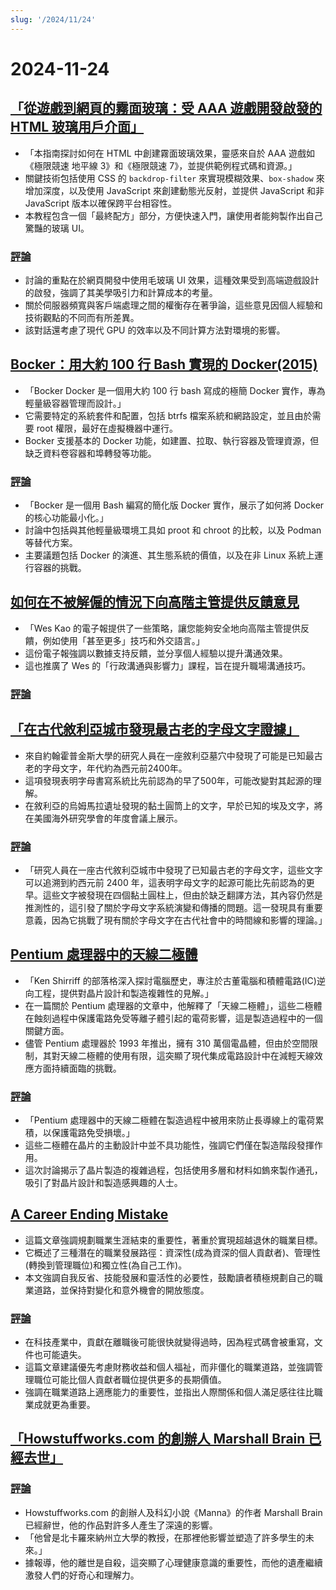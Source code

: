 ```yaml
---
slug: '/2024/11/24'
---
```


# 2024-11-24

## [「從遊戲到網頁的霧面玻璃：受 AAA 遊戲開發啟發的 HTML 玻璃用戶介面」](https://www.tyleo.com/html-glass.html)

- 「本指南探討如何在 HTML 中創建霧面玻璃效果，靈感來自於 AAA 遊戲如《極限競速 地平線 3》和《極限競速 7》，並提供範例程式碼和資源。」
- 關鍵技術包括使用 CSS 的 `backdrop-filter` 來實現模糊效果、`box-shadow` 來增加深度，以及使用 JavaScript 來創建動態光反射，並提供 JavaScript 和非 JavaScript 版本以確保跨平台相容性。
- 本教程包含一個「最終配方」部分，方便快速入門，讓使用者能夠製作出自己驚豔的玻璃 UI。

### [評論](https://news.ycombinator.com/item?id=42225481)

- 討論的重點在於網頁開發中使用毛玻璃 UI 效果，這種效果受到高端遊戲設計的啟發，強調了其美學吸引力和計算成本的考量。
- 關於伺服器頻寬與客戶端處理之間的權衡存在著爭論，這些意見因個人經驗和技術觀點的不同而有所差異。
- 該對話還考慮了現代 GPU 的效率以及不同計算方法對環境的影響。

## [Bocker：用大約 100 行 Bash 實現的 Docker(2015)](https://github.com/p8952/bocker)

- 「Bocker Docker 是一個用大約 100 行 bash 寫成的極簡 Docker 實作，專為輕量級容器管理而設計。」
- 它需要特定的系統套件和配置，包括 btrfs 檔案系統和網路設定，並且由於需要 root 權限，最好在虛擬機器中運行。
- Bocker 支援基本的 Docker 功能，如建置、拉取、執行容器及管理資源，但缺乏資料卷容器和埠轉發等功能。

### [評論](https://news.ycombinator.com/item?id=42224670)

- 「Bocker 是一個用 Bash 編寫的簡化版 Docker 實作，展示了如何將 Docker 的核心功能最小化。」
- 討論中包括與其他輕量級環境工具如 proot 和 chroot 的比較，以及 Podman 等替代方案。
- 主要議題包括 Docker 的演進、其生態系統的價值，以及在非 Linux 系統上運行容器的挑戰。

## [如何在不被解僱的情況下向高階主管提供反饋意見](https://newsletter.weskao.com/p/how-to-give-a-senior-leader-feedback-without-getting-fired)

- 「Wes Kao 的電子報提供了一些策略，讓您能夠安全地向高階主管提供反饋，例如使用「甚至更多」技巧和外交語言。」
- 這份電子報強調以數據支持反饋，並分享個人經驗以提升溝通效果。
- 這也推廣了 Wes 的「行政溝通與影響力」課程，旨在提升職場溝通技巧。

### [評論](https://news.ycombinator.com/item?id=42223099)

## [「在古代敘利亞城市發現最古老的字母文字證據」](https://hub.jhu.edu/2024/11/21/ancient-alphabet-discovered-syria/)

- 來自約翰霍普金斯大學的研究人員在一座敘利亞墓穴中發現了可能是已知最古老的字母文字，年代約為西元前2400年。
- 這項發現表明字母書寫系統比先前認為的早了500年，可能改變對其起源的理解。
- 在敘利亞的烏姆馬拉遺址發現的黏土圓筒上的文字，早於已知的埃及文字，將在美國海外研究學會的年度會議上展示。

### [評論](https://news.ycombinator.com/item?id=42224330)

- 「研究人員在一座古代敘利亞城市中發現了已知最古老的字母文字，這些文字可以追溯到約西元前 2400 年，這表明字母文字的起源可能比先前認為的更早。這些文字被發現在四個黏土圓柱上，但由於缺乏翻譯方法，其內容仍然是推測性的，這引發了關於字母文字系統演變和傳播的問題。這一發現具有重要意義，因為它挑戰了現有關於字母文字在古代社會中的時間線和影響的理論。」

## [Pentium 處理器中的天線二極體](http://www.righto.com/2024/11/antenna-diodes-in-pentium-processor.html)

- 「Ken Shirriff 的部落格深入探討電腦歷史，專注於古董電腦和積體電路(IC)逆向工程，提供對晶片設計和製造複雜性的見解。」
- 在一篇關於 Pentium 處理器的文章中，他解釋了「天線二極體」，這些二極體在蝕刻過程中保護電路免受等離子體引起的電荷影響，這是製造過程中的一個關鍵方面。
- 儘管 Pentium 處理器於 1993 年推出，擁有 310 萬個電晶體，但由於空間限制，其對天線二極體的使用有限，這突顯了現代集成電路設計中在減輕天線效應方面持續面臨的挑戰。

### [評論](https://news.ycombinator.com/item?id=42223690)

- 「Pentium 處理器中的天線二極體在製造過程中被用來防止長導線上的電荷累積，以保護電路免受損壞。」
- 這些二極體在晶片的主動設計中並不具功能性，強調它們僅在製造階段發揮作用。
- 這次討論揭示了晶片製造的複雜過程，包括使用多層和材料如鎢來製作通孔，吸引了對晶片設計和製造感興趣的人士。

## [A Career Ending Mistake](https://bitfieldconsulting.com/posts/career)

- 這篇文章強調規劃職業生涯結束的重要性，著重於實現超越退休的職業目標。
- 它概述了三種潛在的職業發展路徑：資深性(成為資深的個人貢獻者)、管理性(轉換到管理職位)和獨立性(為自己工作)。
- 本文強調自我反省、技能發展和靈活性的必要性，鼓勵讀者積極規劃自己的職業道路，並保持對變化和意外機會的開放態度。

### [評論](https://news.ycombinator.com/item?id=42228538)

- 在科技產業中，貢獻在離職後可能很快就變得過時，因為程式碼會被重寫，文件也可能遺失。
- 這篇文章建議優先考慮財務收益和個人福祉，而非僵化的職業道路，並強調管理職位可能比個人貢獻者職位提供更多的長期價值。
- 強調在職業道路上適應能力的重要性，並指出人際關係和個人滿足感往往比職業成就更為重要。

## [「Howstuffworks.com 的創辦人 Marshall Brain 已經去世」](https://www.wral.com/news/local/nc-state-marshall-brain-dies-november-2024/)

### [評論](https://news.ycombinator.com/item?id=42228759)

- Howstuffworks.com 的創辦人及科幻小說《Manna》的作者 Marshall Brain 已經辭世，他的作品對許多人產生了深遠的影響。
- 「他曾是北卡羅來納州立大學的教授，在那裡他影響並塑造了許多學生的未來。」
- 據報導，他的離世是自殺，這突顯了心理健康意識的重要性，而他的遺產繼續激發人們的好奇心和理解力。

<head>
  <meta property="og:title" content="「從遊戲到網頁的霧面玻璃：受 AAA 遊戲開發啟發的 HTML 玻璃用戶介面」" />
  <meta property="og:type" content="website" />
  <meta property="og:image" content="https://og.cho.sh/api/og/?title=%E3%80%8C%E5%BE%9E%E9%81%8A%E6%88%B2%E5%88%B0%E7%B6%B2%E9%A0%81%E7%9A%84%E9%9C%A7%E9%9D%A2%E7%8E%BB%E7%92%83%EF%BC%9A%E5%8F%97%20AAA%20%E9%81%8A%E6%88%B2%E9%96%8B%E7%99%BC%E5%95%9F%E7%99%BC%E7%9A%84%20HTML%20%E7%8E%BB%E7%92%83%E7%94%A8%E6%88%B6%E4%BB%8B%E9%9D%A2%E3%80%8D&subheading=2024%E5%B9%B411%E6%9C%8824%E6%97%A5%20%E6%98%9F%E6%9C%9F%E6%97%A5%3A%20Hacker%20News%20%E6%91%98%E8%A6%81" />
</head>
